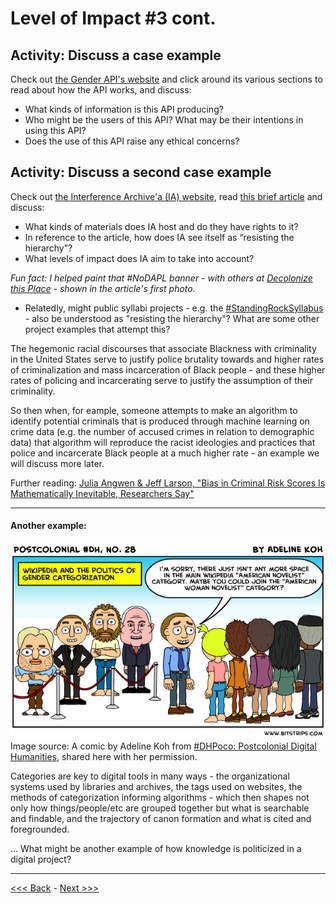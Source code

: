 # Level of Impact #3 cont.  

## Activity: Discuss a case example

Check out [the Gender API's website](https://gender-api.com/) and click around its various sections to read about how the API works, and discuss:

* What kinds of information is this API producing?
* Who might be the users of this API? What may be their intentions in using this API?
* Does the use of this API raise any ethical concerns? 

## Activity: Discuss a second case example  

Check out [the Interference Archive'a (IA) website](http://interferencearchive.org/), read [this brief article](http://technical.ly/brooklyn/2016/11/28/interference-archive-activism-jen-hoyer/%20) and discuss:

* What kinds of materials does IA host and do they have rights to it?
* In reference to the article, how does IA see itself as “resisting the hierarchy”?
* What levels of impact does IA aim to take into account?

*Fun fact: I helped paint that #NoDAPL banner - with others at [Decolonize this Place](http://www.decolonizethisplace.org/) - shown in the article's first photo.*

* Relatedly, might public syllabi projects - e.g. the [#StandingRockSyllabus](https://nycstandswithstandingrock.wordpress.com/standingrocksyllabus/) - also be understood as "resisting the hierarchy"? What are some other project examples that attempt this?



The hegemonic racial discourses that associate Blackness with criminality in the United States serve to justify police brutality towards and higher rates of criminalization and mass incarceration of Black people - and these higher rates of policing and incarcerating serve to justify the assumption of their criminality.

So then when, for eample, someone attempts to make an algorithm to identify potential criminals that is produced through machine learning on crime data (e.g. the number of accused crimes in relation to demographic data) that algorithm will reproduce the racist ideologies and practices that police and incarcerate Black people at a much higher rate - an example we will discuss more later.

Further reading: [Julia Angwen & Jeff Larson, "Bias in Criminal Risk Scores Is Mathematically Inevitable, Researchers Say"](https://www.propublica.org/article/bias-in-criminal-risk-scores-is-mathematically-inevitable-researchers-say)

******

#### Another example:

![A comic from Postcolonial #DH No. 28 by Adeline Koh: "Wikepedia and the politics of gender categorization" - A bunch of white men stand to the left behind a roped off area, and a bunch of people of color and women stand to the right. A white male facing the people to the right says to them, "I'm sorry, there just isn't any more space in the main wikipedia 'American Novelist' category. Maybe you oculd join the 'American Woman Novelist' category?"](wiki.png)  
Image source: A comic by Adeline Koh from [#DHPoco: Postcolonial Digital Humanities](http://dhpoco.tumblr.com/), shared here with her permission. 

Categories are key to digital tools in many ways - the organizational systems used by libraries and archives, the tags used on websites, the methods of categorization informing algorithms - which then shapes not only how things/people/etc are grouped together but what is searchable and findable, and the trajectory of canon formation and what is cited and foregrounded.

... What might be another example of how knowledge is politicized in a digital project?

******

[<<< Back](impact2.md) - [Next >>>](impact3.md)